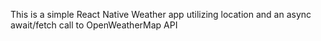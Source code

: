 This is a simple React Native Weather app utilizing location and an async await/fetch call to OpenWeatherMap API
